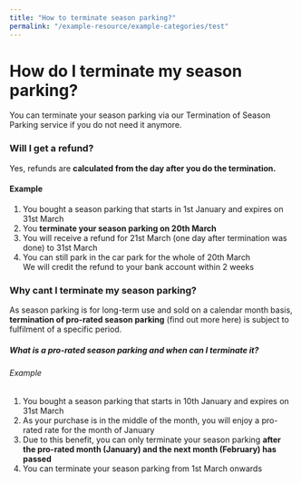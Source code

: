 ```yaml
---
title: "How to terminate season parking?"
permalink: "/example-resource/example-categories/test"
---
```

# How do I terminate my season parking?
You can terminate your season parking via our Termination of Season Parking service if you do not need it anymore.
### Will I get a refund?
Yes, refunds are **calculated from the day after you do the termination.** 
#### Example 
1. You bought a season parking that starts in 1st January and expires on 31st March
2. You **terminate your season parking on 20th March**
3. You will receive a refund for 21st March (one day after termination was done) to 31st March
4. You can still park in the car park for the whole of 20th March
<br>We will credit the refund to your bank account within 2 weeks
### Why cant I terminate my season parking?
As season parking is for long-term use and sold on a calendar month basis, **termination of pro-rated season parking** (find out more here) is subject to fulfilment of a specific period.
##### What is a pro-rated season parking and when can I terminate it?
###### Example
1. You bought a season parking that starts in 10th January and expires on 31st March
2. As your purchase is in the middle of the month, you will enjoy a pro-rated rate for the month of January
3. Due to this benefit, you can only terminate your season parking **after the pro-rated month (January) and the next month (February) has passed**
4. You can terminate your season parking from 1st March onwards
